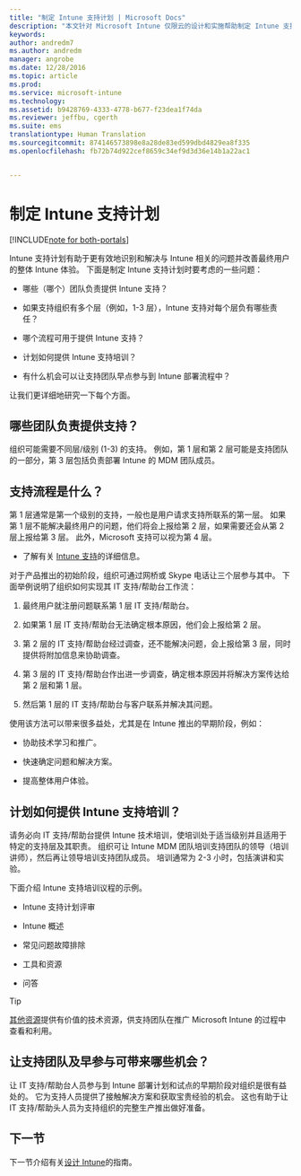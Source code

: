 ```yaml
---
title: "制定 Intune 支持计划 | Microsoft Docs"
description: "本文针对 Microsoft Intune 仅限云的设计和实施帮助制定 Intune 支持计划。"
keywords: 
author: andredm7
ms.author: andredm
manager: angrobe
ms.date: 12/28/2016
ms.topic: article
ms.prod: 
ms.service: microsoft-intune
ms.technology: 
ms.assetid: b9428769-4333-4778-b677-f23dea1f74da
ms.reviewer: jeffbu, cgerth
ms.suite: ems
translationtype: Human Translation
ms.sourcegitcommit: 874146573898e8a28de83ed599dbd4829ea8f335
ms.openlocfilehash: fb72b74d922cef8659c34ef9d3d36e14b1a22ac1


---
```


# <a name="develop-an-intune-support-plan"></a>制定 Intune 支持计划

[!INCLUDE[note for both-portals](../includes/note-for-both-portals.md)]

Intune 支持计划有助于更有效地识别和解决与 Intune 相关的问题并改善最终用户的整体 Intune 体验。 下面是制定 Intune 支持计划时要考虑的一些问题：

-   哪些（哪个）团队负责提供 Intune 支持？

-   如果支持组织有多个层（例如，1-3 层），Intune 支持对每个层负有哪些责任？

-   哪个流程可用于提供 Intune 支持？

-   计划如何提供 Intune 支持培训？

-   有什么机会可以让支持团队早点参与到 Intune 部署流程中？

让我们更详细地研究一下每个方面。

## <a name="which-teams-are-responsible-for-providing-support"></a>哪些团队负责提供支持？

组织可能需要不同层/级别 (1-3) 的支持。 例如，第 1 层和第 2 层可能是支持团队的一部分，第 3 层包括负责部署 Intune 的 MDM 团队成员。

## <a name="what-is-the-support-process"></a>支持流程是什么？

第 1 层通常是第一个级别的支持，一般也是用户请求支持所联系的第一层。 如果第 1 层不能解决最终用户的问题，他们将会上报给第 2 层，如果需要还会从第 2 层上报给第 3 层。 此外，Microsoft 支持可以视为第 4 层。

-   了解有关 [Intune 支持](https://docs.microsoft.com/intune/troubleshoot/how-to-get-support-for-microsoft-intune)的详细信息。

对于产品推出的初始阶段，组织可通过网桥或 Skype 电话让三个层参与其中。 下面举例说明了组织如何实现其 IT 支持/帮助台工作流：

1.  最终用户就注册问题联系第 1 层 IT 支持/帮助台。

2.  如果第 1 层 IT 支持/帮助台无法确定根本原因，他们会上报给第 2 层。

3.  第 2 层的 IT 支持/帮助台经过调查，还不能解决问题，会上报给第 3 层，同时提供将附加信息来协助调查。

4.  第 3 层的 IT 支持/帮助台作出进一步调查，确定根本原因并将解决方案传达给第 2 层和第 1 层。

5.  然后第 1 层的 IT 支持/帮助台与客户联系并解决其问题。

使用该方法可以带来很多益处，尤其是在 Intune 推出的早期阶段，例如：

-   协助技术学习和推广。

-   快速确定问题和解决方案。

-   提高整体用户体验。

## <a name="how-you-plan-to-provide-intune-support-training"></a>计划如何提供 Intune 支持培训？

请务必向 IT 支持/帮助台提供 Intune 技术培训，使培训处于适当级别并且适用于特定的支持层及其职责。 组织可让 Intune MDM 团队培训支持团队的领导（培训讲师），然后再让领导培训支持团队成员。 培训通常为 2-3 小时，包括演讲和实验。

下面介绍 Intune 支持培训议程的示例。

-   Intune 支持计划评审

-   Intune 概述

-   常见问题故障排除

-   工具和资源

-   问答

>[!TIP]
> [其他资源](additional-resources.md)提供有价值的技术资源，供支持团队在推广 Microsoft Intune 的过程中查看和利用。

## <a name="what-opportunities-are-there-to-involve-the-support-team-earlier"></a>让支持团队及早参与可带来哪些机会？

让 IT 支持/帮助台人员参与到 Intune 部署计划和试点的早期阶段对组织是很有益处的。 它为支持人员提供了接触解决方案和获取宝贵经验的机会。 这也有助于让 IT 支持/帮助头人员为支持组织的完整生产推出做好准备。

## <a name="next-section"></a>下一节

下一节介绍有关[设计 Intune](section-7-create-an-intune-design.md)的指南。



<!--HONumber=Jan17_HO2-->


